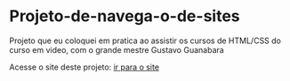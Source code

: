 # Projeto-de-navega-o-de-sites
Projeto que eu coloquei em pratica ao assistir os cursos de HTML/CSS do curso em video, com o grande mestre Gustavo Guanabara

Acesse o site deste projeto: [ir para o site](https://alansdn.github.io/Projeto-de-navega-o-de-sites/page002.html)
